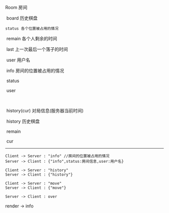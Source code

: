 Room 房间

​	board 历史棋盘

 	status 各个位置被占用的情况

​        remain 各个人剩余的时间

​	last 上一次最后一个落子的时间

​        user 用户名



​	info 房间的位置被占用的情况

​		status

​		user

​	

​	history(cur) 对局信息(服务器当前时间)

​		history 历史棋盘

​		remain 

​		cur

---

```sequence
Client -> Server : "info" //房间的位置被占用的情况
Server -> Client : {"info",status:房间信息,user:用户名}

Client -> Server : "history"
Server -> Client : {"history"}

Client -> Server : "move"
Server -> Client : {"move"}

Server -> Client : over
```







render -> info